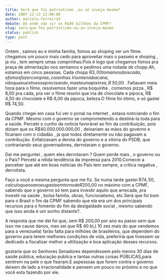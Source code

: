```yaml
---
title: Será que foi patriotismo ,ou só inveja mesmo? 
date: 2007-12-13 22:00:00
author: marcelo.ferreira3
debate: De onde vão vir os R$40 bilhões da CPMF?
slug: sera-que-foi-patriotismo-ou-so-inveja-mesmo
status: publish 
type: post
---
```


Ontem , saimos eu e minha familia, fomos ao shoping ver um filme. chegamos um pouco mais cedo para aproveitar mais o passeio e shoping , ja viu , tem sempre umas comprinhas.Pois é logo que chegamos fomos pra praça de alimentação nos sentamos e pedimos uma rodada de chopp.Ah, estamos em cinco pessoas. Cada chopp R$3,00 tomamos dois cada, e fomos fazer compras , coisinhas. Vi um tenis bacana , não que eu estivesse precisando , mas ta uma pixinxa , R$ 50,00 . Faltavam meia hora para o filme, resolvemos fazer uma boquinha , comemos pizza , R$ 8,00 pra cada, pra ver o filme resolvi que iria de chocolate e pipoca, R$ 4,50 do chocolate e R$ 6,00 da pipoca, beleza.O filme foi ótimo, e só gastei R$ 74,50.  

Quando chegei em casa fui ver o jornal na internet , estava noticiando o fim da CPMF. Mesmo com o governo se comprometendo a destiná-la toda para a saúde. Percebi o cunho da noticia favorável ao fim da contribuição, pois diziam que os R$40.000.000.000,00 , deixariam as mãos do governo e ficariam com o cidadão , ja que todos diretamente ou não pagavam a contribução. Enfatizavam a derota do governo e a vitória do PSDB, que contrariando seus governadores, derrotaram o governo.  

Dai me perguntei , quem eles derrotaram ? Quem perde mais , o governo ou o País? Percebi a nítida tendência da imprensa para 2010.Comecei a perceber que até em boas notícias do País tem sempre, a crítica negativa , derrotista.  

Faço a voçê a mesma pergunta que me fiz. Se numa tarde gastei R$74,50 , calculo que no ano eu gaste em torno de R$200,00 no máximo com a CPMF, sabendo que o governo só tem para investir aquilo que arrecada, pra investir na saúde , bolsa familia, obras, funcionalismo, etc.Será que foi bom para o Brasil o fim da CPMF sabendo que ela era um dos principais recursos para o fomento do fim da desigaldade social , mesmo sabendo que isso ainda é um sonho distante?.  

A resposta que me dei foi que, sem R$ 200,00 por ano eu passo sem que isso me cause danos, mas sei que R$ 40 bi,( 10 zes mais do que vendemos para a venezuela) farão falta para milhões de brasileiros, que dependem do governo para terem melhores condições de vida, preferiria que tivessem se dedicado a fiscalizar melhor a ultilização e boa aplicação desses recursos.  

gostaria que os Senhores Senadores dependessem pelo menos 30 dias de saúde pública, educação publica e tantas outras coisas PÚBLICAS,para sentirem na pele o que fiseram.E aspessoas que forem contra o governo deixem de lado a irracionalidade e pensem um pouco no próximo e no que você esta fazendo por ele.
